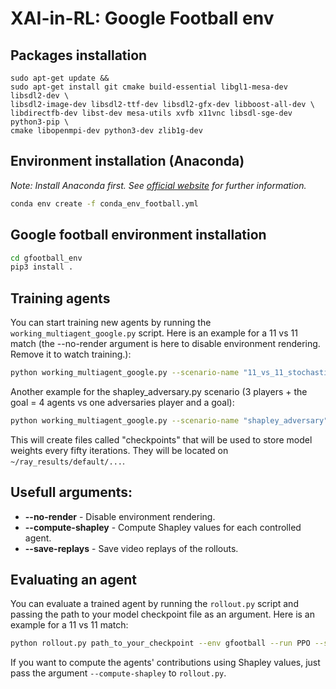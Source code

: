 # XAI-in-RL: Google Football env

## Packages installation
```
sudo apt-get update && 
sudo apt-get install git cmake build-essential libgl1-mesa-dev libsdl2-dev \
libsdl2-image-dev libsdl2-ttf-dev libsdl2-gfx-dev libboost-all-dev \
libdirectfb-dev libst-dev mesa-utils xvfb x11vnc libsdl-sge-dev python3-pip \
cmake libopenmpi-dev python3-dev zlib1g-dev
```
## Environment installation (Anaconda)
*Note: Install Anaconda first. See [official website](https://docs.anaconda.com/anaconda/install/linux/) for further information.*
```bash
conda env create -f conda_env_football.yml
```

## Google football environment installation
```bash
cd gfootball_env
pip3 install .
```
## Training agents

You can start training new agents by running the `working_multiagent_google.py` script.
Here is an example for a 11 vs 11 match (the --no-render argument is here to disable environment rendering. Remove it to watch training.):
```bash
python working_multiagent_google.py --scenario-name "11_vs_11_stochastic" --num-agents 11 --num-policies 11 --num-iters 1000 --no-render
```

Another example for the shapley_adversary.py scenario (3 players + the goal = 4 agents vs one adversaries player and a goal):
```bash
python working_multiagent_google.py --scenario-name "shapley_adversary" --num-agents 4 --num-policies 4 --num-iters 1000 --no-render
```

This will create files called "checkpoints" that will be used to store model weights every fifty iterations.
They will be located on `~/ray_results/default/...`.

<!-- **By default, this script will resume training from the last checkpoint located in the `models` subdirectory.**
If you don't want this behaviour, just pass the `--no-resume` argument. -->

## Usefull arguments:

* **--no-render** - Disable environment rendering.
* **--compute-shapley** - Compute Shapley values for each controlled agent.
* **--save-replays** - Save video replays of the rollouts. 
<!-- * **--resume** - Resume training from the last checkpoint located in the `models` subdirectory. #TODO: add this behaviour-->


## Evaluating an agent

You can evaluate a trained agent by running the `rollout.py` script and passing the path to your model checkpoint file as an argument. Here is an example for a 11 vs 11 match:
```bash
python rollout.py path_to_your_checkpoint --env gfootball --run PPO --scenario-name "11_vs_11_stochastic" --num-agents 11 --episodes 20 --steps 10000
```
If you want to compute the agents' contributions using Shapley values, just pass the argument `--compute-shapley` to `rollout.py`.
